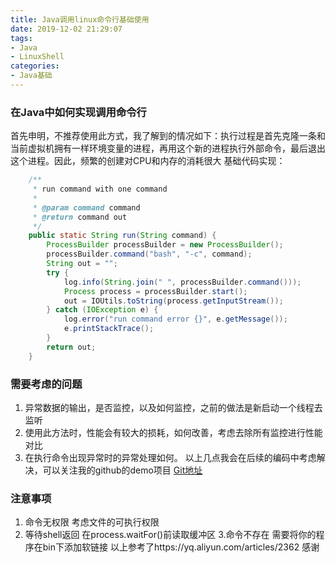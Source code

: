 ```yaml
---
title: Java调用linux命令行基础使用
date: 2019-12-02 21:29:07
tags:
- Java
- LinuxShell
categories:
- Java基础
---
```

### 在Java中如何实现调用命令行
首先申明，不推荐使用此方式，我了解到的情况如下：执行过程是首先克隆一条和当前虚拟机拥有一样环境变量的进程，再用这个新的进程执行外部命令，最后退出这个进程。因此，频繁的创建对CPU和内存的消耗很大
基础代码实现：
```.java
    /**
     * run command with one command
     *
     * @param command command
     * @return command out
     */
    public static String run(String command) {
        ProcessBuilder processBuilder = new ProcessBuilder();
        processBuilder.command("bash", "-c", command);
        String out = "";
        try {
            log.info(String.join(" ", processBuilder.command()));
            Process process = processBuilder.start();
            out = IOUtils.toString(process.getInputStream());
        } catch (IOException e) {
            log.error("run command error {}", e.getMessage());
            e.printStackTrace();
        }
        return out;
    }
```
### 需要考虑的问题
1. 异常数据的输出，是否监控，以及如何监控，之前的做法是新启动一个线程去监听
2. 使用此方法时，性能会有较大的损耗，如何改善，考虑去除所有监控进行性能对比
3. 在执行命令出现异常时的异常处理如何。
以上几点我会在后续的编码中考虑解决，可以关注我的github的demo项目 [Git地址](https://github.com/beiluonever/demo-collection/tree/master/process)

### 注意事项
1. 命令无权限
考虑文件的可执行权限
2. 等待shell返回
在process.waitFor()前读取缓冲区
3.命令不存在
需要将你的程序在bin下添加软链接
以上参考了https://yq.aliyun.com/articles/2362 感谢

